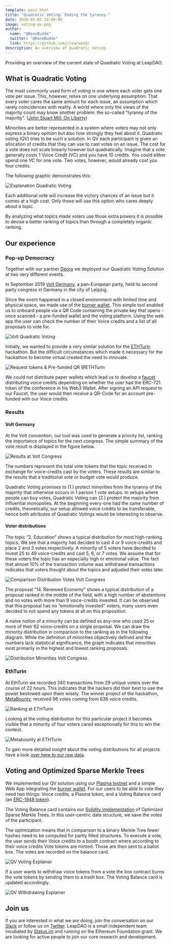 ```yaml
---
template: post.html
title: "Quadratic Voting: Ending the tyranny."
date: 2020-05-02 18:00:00
image: voting-qv.png
author:
  name: "@KenoBudde"
  twitter: "@KenoBudde"
  link: https://github.com/clearwood/
description: An overview of Quadratic Voting.
---
```


Providing an overview of the current state of Quadratic Voting at LeapDAO.

## What is Quadratic Voting

The most commonly used form of voting is one where each voter gets one vote per issue. This, however, relies on one underlying assumption: That every voter cares the same amount for each issue, an assumption which rarely coincidences with reality.
A world where only the views of the majority count may know another problem: the so-called "tyranny of the majority". ([John Stuart Mill: On Liberty](https://socialsciences.mcmaster.ca/econ/ugcm/3ll3/mill/liberty.pdf))

Minorities are better represented in a system where voters may not only express a binary opinion but also how strongly they feel about it.
Quadratic voting (QV) tries to be such a solution. In QV each participant is given an allocation of credits that they can use to cast votes on an issue. The cost for a vote does not scale linearly however but quadratically.
Imagine that a vote generally costs 1 Voice Credit (VC) and you have 10 credits. You could either spend one VC for one vote. Two votes, however, would already cost you four credits.

The following graphic demonstrates this:

<img src="/img/blog/voice-overview.png" class="centered" alt="Explanation Quadratic Voting">

Each additional vote will increase the victory chances of an issue but it comes at a high cost. Only those will use this option who cares deeply about a topic.

By analyzing what topics made voters use those extra powers it is possible to devise a better ranking of topics than through a completely organic ranking.

## Our experience

### Pop-up Democracy

Together with our partner [Deora](https://deora.earth/) we deployed our Quadratic Voting Solution at two very different events.

In September 2019 [Volt Germany](https://www.volteuropa.org/), a pan-European party, held its second party congress in Germany in the city of Leipzig.

Since the event happened in a closed environment with limited time and physical space, we made use of the [burner wallet](https://github.com/burner-wallet/burner-wallet-2). This simple tool enabled us to onboard people via a QR Code containing the private key that opens - once scanned - a pre-funded wallet and the voting platform.
Using the web app the user can check the number of their Voice credits and a list of all proposals to vote for.

<img src="/img/blog/volt-qv.jpg" class="centered" alt="Volt Quadratic Voting">

Initially, we wanted to provide a very similar solution for the [ETHTurin](https://ethturin.com/) hackathon. But the difficult circumstances which made it necessary for the hackathon to become virtual created the need to innovate.

<img src="/img/blog/turin-combined.png" class="centered" alt="Request tokens & Pre-funded QR @ETHTurin">

We could not distribute paper wallets which lead us to develop a [faucet](https://github.com/leapdao/token-faucet/tree/ethTurin) distributing voice credits depending on whether the user had the ERC-721 token of the conference in his Web3 Wallet. After signing an API request to our Faucet, the user would then receive a QR-Code for an account pre-funded with our Voice credits.

### Results

#### Volt Germany

At the Volt convention, our tool was used to generate a priority list, ranking the importance of topics for the next congress. The simple summary of the vote result is displayed in the figure below.

<img src="/img/blog/results-volt.png" class="centered" alt="Results at Volt Congress">

The numbers represent the total vote tokens that the topic received in exchange for voice-credits cast by the voters. These results are similar to the results that a traditional vote or budget vote would produce.

Quadratic Voting promises to (1.) protect minorities from the tyranny of the majority that otherwise occurs in 1 person 1 vote setups. In setups where people can buy votes, Quadratic Voting can (2.) protect the majority from influential monopolies. At the beginning every-one had the same number of credits, theoretically, our setup allowed voice credits to be transferable, hence both attributes of Quadratic Votings would be interesting to observe.

#### Voter distributions

The topic “2. Education” shows a typical distribution for most high-ranking topics. We see that a majority has decided to cast 4 or 9 voice-credits and place 2 and 3 votes respectively.
A minority of 5 voters have decided to invest 25 to 49 voice-credits and cast 5, 6, or 7 votes. We assume that for these voters the topic has an especially high or emotional value. The fact that almost 10% of the transaction volume was withdrawal transactions indicates that voters thought about the topics and adjusted their votes later.

<img src="/img/blog/vote-dist-volt.png" class="centered" alt="Comparison Distribution Votes Volt Congress">

The proposal “14. Renewed Economy” shows a typical distribution of a proposal ranked in the middle of the field, with a high number of abstentions and no votes with more than 9 voice-credits invested.
It can be observed that this proposal has no “emotionally invested” voters, many users even decided to not spend any tokens at all on this proposition.

A naive notion of a minority can be defined as any-one who used 25 or more of their 62 voice-credits on a single proposal. We can draw the minority distribution in comparison to the ranking as
in the following diagram. While the definition of minorities objectively defined and the numbers lack statistical significance, the graph indicates that minorities exist primarily in the highest and lowest ranking proposals.

<img src="/img/blog/dist-volt.png" class="centered" alt="Distribution Minorities Volt Congress">

### EthTurin

At EthTurin we recorded 340 transactions from 29 unique voters over the course of 22 hours. This indicates that the hackers did their best to use the power bestowed upon them wisely. The winner project of the hackathon, [MetaBounty](https://github.com/biancasama/ants-review-whitepaper/blob/master/ETHTurin2020_team2_Ants-Review_whitepaper.pdf), received 96 votes coming from 636 voice credits.

<img src="/img/blog/ranking-turin.png" class="centered" alt="Ranking at ETHTurin">

Looking at the voting distribution for this particular project it becomes visible that a minority of four voters cared exceptionally for this to win the contest.

<img src="/img/blog/metabounty-ethturin.png" class="centered" alt="Metabounty at ETHTurin">

To gain more detailed insight about the voting distributions for all projects have a look [over here to our raw data](https://docs.google.com/spreadsheets/d/1DzXUUWvvOCCFycJAutkhXodd-K7ITPYm0r4rEjz5Ex8/edit#gid=695222373).

## Voting and Optimized Sparse Merkle Trees

We implemented our QV solution using our [Plasma testnet](https://testnet.leapdao.org/) and a simple Web App integrating the [burner wallet](https://github.com/burner-wallet/burner-wallet-2).
For our users to be able to vote they need two things: Voice credits, a Plasma token, and a Voting Balance card (an [ERC-1948 token](https://eips.ethereum.org/EIPS/eip-1948)).

The Voting Balance card contains our [Solidity implementation](https://github.com/deora-earth/voting-contracts/blob/20f8cbc9dc84b79e9910b14c9c3ecd99d89c1b2c/contracts/SparseMerkleTree.sol#L16-L52) of Optimized Sparse Merkle Trees. In this user-centric data structure, we save the votes of the participant.

The optimization means that in comparison to a binary Merkle Tree fewer hashes need to be computed for partly filled structures.
To execute a vote, the user sends their Voice credits to a booth contract where according to their voice credits Vote tokens are minted. Those are then sent to a ballot box. The votes are recorded on the balance card.

<img src="/img/blog/voting-qv.png" class="centered" alt="QV Voting Explainer">

If a user wants to withdraw voice tokens from a vote the box contract burns the vote tokens by sending them to a trash box. The Voting Balance card is updated accordingly.

<img src="/img/blog/qv-withdraw.png" class="centered" alt="QV Withdrawing Explainer">

## Join us

If you are interested in what we are doing, join the conversation on our [Slack](http://join.leapdao.org) or follow us on [Twitter](https://twitter.com/leapdao). LeapDAO is a small independent team incubated by [Status.im](https://our.status.im/leapdao-to-join-incubate-family-as-our-fourth-incubatee/) and running on the Ethereum Foundation grant. We are looking for active people to join our core research and development.
